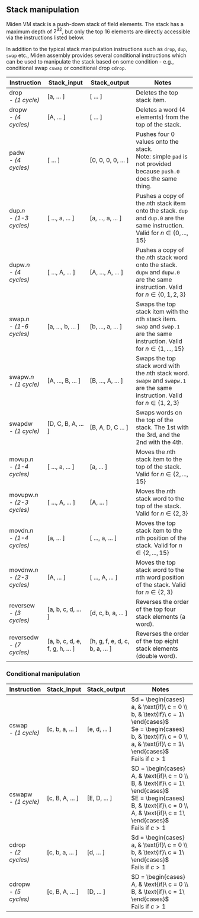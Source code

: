 ## Stack manipulation
Miden VM stack is a push-down stack of field elements. The stack has a maximum depth of $2^{32}$, but only the top $16$ elements are directly accessible via the instructions listed below.

In addition to the typical stack manipulation instructions such as `drop`, `dup`, `swap` etc., Miden assembly provides several conditional instructions which can be used to manipulate the stack based on some condition - e.g., conditional swap `cswap` or conditional drop `cdrop`.

| Instruction                      | Stack_input        | Stack_output       | Notes                                                                                                                                |
| -------------------------------- | ------------------ | ------------------ | ------------------------------------------------------------------------------------------------------------------------------------ |
| drop <br> - *(1 cycle)*          | [a, ... ]          | [ ... ]            | Deletes the top stack item.                                                                                                          |
| dropw <br> - *(4 cycles)*        | [A, ... ]          | [ ... ]            | Deletes a word (4 elements) from the top of the stack.                                                                               |
| padw  <br> - *(4 cycles)*        | [ ... ]            | [0, 0, 0, 0, ... ] | Pushes four $0$ values onto the stack. <br> Note: simple `pad` is not provided because `push.0` does the same thing.                 |
| dup.*n* <br> - *(1-3 cycles)*    | [ ..., a, ... ]    | [a, ..., a, ... ]  | Pushes a copy of the $n$th stack item onto the stack. `dup` and `dup.0` are the same instruction. Valid for $n \in \{0, ..., 15\}$   |
| dupw.*n* <br> - *(4 cycles)*     | [ ..., A, ... ]    | [A, ..., A, ... ]  | Pushes a copy of the $n$th stack word onto the stack. `dupw` and `dupw.0` are the same instruction. Valid for $n \in \{0, 1, 2, 3\}$ |
| swap.*n* <br> - *(1-6 cycles)*   | [a, ..., b, ... ]  | [b, ..., a, ... ]  | Swaps the top stack item with the $n$th stack item. `swap` and `swap.1` are the same instruction. Valid for $n \in \{1, ..., 15\}$   |
| swapw.*n* <br> - *(1 cycle)*     | [A, ..., B, ... ]  | [B, ..., A, ... ]  | Swaps the top stack word with the $n$th stack word. `swapw` and `swapw.1` are the same instruction. Valid for $n \in \{1, 2, 3\}$    |
| swapdw <br> - *(1 cycle)*        | [D, C, B, A, ... ] | [B, A, D, C ... ]  | Swaps words on the top of the stack. The 1st with the 3rd, and the 2nd with the 4th.                                                 |
| movup.*n* <br> - *(1-4 cycles)*  | [ ..., a, ... ]    | [a, ... ]          | Moves the $n$th stack item to the top of the stack. Valid for $n \in \{2, ..., 15\}$                                                 |
| movupw.*n* <br> - *(2-3 cycles)* | [ ..., A, ... ]    | [A, ... ]          | Moves the $n$th stack word to the top of the stack. Valid for $n \in \{2, 3\}$                                                       |
| movdn.*n* <br> - *(1-4 cycles)*  | [a, ... ]          | [ ..., a, ... ]    | Moves the top stack item to the $n$th position of the stack. Valid for $n \in \{2, ..., 15\}$                                        |
| movdnw.*n* <br> - *(2-3 cycles)* | [A, ... ]          | [ ..., A, ... ]    | Moves the top stack word to the $n$th word position of the stack. Valid for $n \in \{2, 3\}$                                         |
| reversew <br> - *(3 cycles)*     | [a, b, c, d, ... ] | [d, c, b, a, ... ] | Reverses the order of the top four stack elements (a word).                                                                          |
| reversedw <br> - *(7 cycles)*    | [a, b, c, d, e, f, g, h, ... ] | [h, g, f, e, d, c, b, a, ... ] | Reverses the order of the top eight stack elements (double word).                                                                    |

### Conditional manipulation

| Instruction                 | Stack_input       | Stack_output       | Notes                                                                                                                                                                                       |
| --------------------------- | ----------------- | ------------------ | ------------------------------------------------------------------------------------------------------------------------------------------------------------------------------------------- |
| cswap  <br> - *(1 cycle)*   | [c, b, a, ... ]   | [e, d, ... ]       | $d = \begin{cases} a, & \text{if}\ c = 0 \\ b, & \text{if}\ c = 1\ \end{cases}$ <br> $e = \begin{cases} b, & \text{if}\ c = 0 \\ a, & \text{if}\ c = 1\ \end{cases}$  <br> Fails if $c > 1$ |
| cswapw  <br> - *(1 cycle)*  | [c, B, A, ... ]   | [E, D, ... ]       | $D = \begin{cases} A, & \text{if}\ c = 0 \\ B, & \text{if}\ c = 1\ \end{cases}$ <br> $E = \begin{cases} B, & \text{if}\ c = 0 \\ A, & \text{if}\ c = 1\ \end{cases}$  <br> Fails if $c > 1$ |
| cdrop   <br> - *(2 cycles)* | [c, b, a, ... ]   | [d, ... ]          | $d = \begin{cases} a, & \text{if}\ c = 0 \\ b, & \text{if}\ c = 1\ \end{cases}$ <br> Fails if $c > 1$                                                                                       |
| cdropw  <br> - *(5 cycles)* | [c, B, A, ... ]   | [D, ... ]          | $D = \begin{cases} A, & \text{if}\ c = 0 \\ B, & \text{if}\ c = 1\ \end{cases}$ <br> Fails if $c > 1$                                                                                       |

